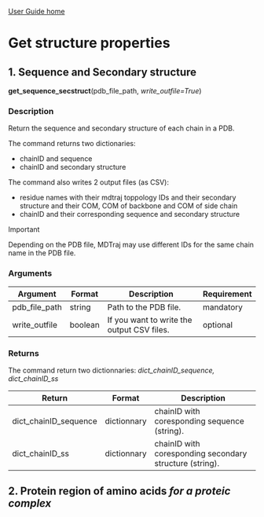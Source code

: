 [User Guide home](Manual.md)

# Get structure properties

## 1. Sequence and Secondary structure

**get_sequence_secstruct**(pdb_file_path, *write_outfile=True*)

### Description

Return the sequence and secondary structure of each chain in a PDB.

The command returns two dictionaries:

- chainID and sequence
- chainID and secondary structure

The command also writes 2 output files (as CSV):

- residue names with their mdtraj toppology IDs and their secondary structure and their COM, COM of backbone and COM of side chain
- chainID and their corresponding sequence and secondary structure


> [!IMPORTANT]
> Depending on the PDB file, MDTraj may use different IDs for the same chain name in the PDB file.

### Arguments

| Argument | Format | Description | Requirement |
| -------- | --- | --- | --- |
| pdb_file_path | string  | Path to the PDB file.  | mandatory |
| write_outfile | boolean | If you want to write the output CSV files. | optional |

### Returns

The command return two dictionnaries: *dict_chainID_sequence, dict_chainID_ss*

| Return | Format | Description |
| ------ | ------ | --- |
| dict_chainID_sequence | dictionnary | chainID with coresponding sequence (string). |
| dict_chainID_ss | dictionnary | chainID with coresponding secondary structure (string). |





## 2. Protein region of amino acids *for a proteic complex*

